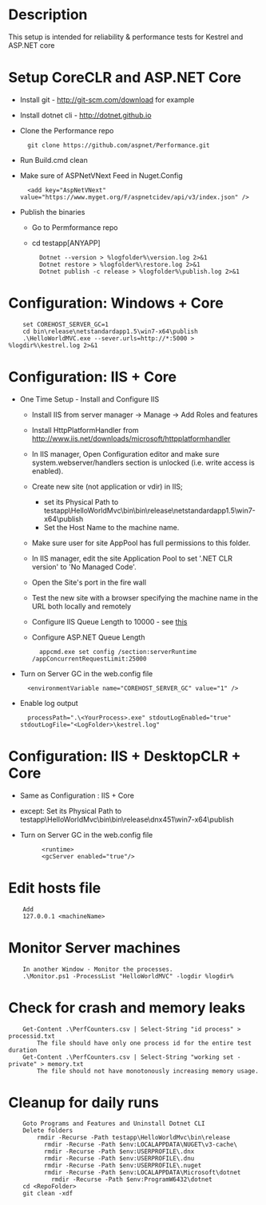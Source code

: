 # Description
This setup is intended for reliability & performance tests for Kestrel and ASP.NET core 

# Setup CoreCLR and ASP.NET Core 
- Install git - http://git-scm.com/download for example
- Install dotnet cli - http://dotnet.github.io
- Clone the Performance repo

        git clone https://github.com/aspnet/Performance.git
- Run Build.cmd clean
- Make sure of ASPNetVNext Feed in Nuget.Config    
    
        <add key="AspNetVNext" value="https://www.myget.org/F/aspnetcidev/api/v3/index.json" />
- Publish the binaries

    - Go to Permformance repo
    - cd testapp\[ANYAPP]
    
            Dotnet --version > %logfolder%\version.log 2>&1
            Dotnet restore > %logfolder%\restore.log 2>&1
            Dotnet publish -c release > %logfolder%\publish.log 2>&1       
        
# Configuration: Windows + Core 

        set COREHOST_SERVER_GC=1
        cd bin\release\netstandardapp1.5\win7-x64\publish
        .\HelloWorldMVC.exe --sever.urls=http://*:5000 > %logdir%\kestrel.log 2>&1

        
# Configuration: IIS + Core
- One Time Setup - Install and Configure IIS

    - Install IIS from server manager -> Manage -> Add Roles and features
    - Install HttpPlatformHandler from http://www.iis.net/downloads/microsoft/httpplatformhandler
    - In IIS manager, Open Configuration editor and make sure system.webserver/handlers section is unlocked (i.e. write access is enabled).
    - Create new site (not application or vdir) in IIS; 
        - set its Physical Path to testapp\HelloWorldMvc\bin\bin\release\netstandardapp1.5\win7-x64\publish 
        - Set the Host Name to the machine name.
    - Make sure user for site AppPool has full permissions to this folder. 
    - In IIS manager, edit the site Application Pool to set '.NET CLR version' to  'No Managed Code'.
    - Open the Site's port in the fire wall
    - Test the new  site with a browser specifying the machine name in the URL both locally and remotely
    - Configure IIS Queue Length to 10000 - see [this](https://technet.microsoft.com/en-us/library/dd441171.aspx)
    - Configure ASP.NET Queue Length 
    
            appcmd.exe set config /section:serverRuntime /appConcurrentRequestLimit:25000 
- Turn on Server GC in the web.config file

        <environmentVariable name="COREHOST_SERVER_GC" value="1" />
- Enable log output

        processPath=".\<YourProcess>.exe" stdoutLogEnabled="true" stdoutLogFile="<LogFolder>\kestrel.log"         
# Configuration: IIS + DesktopCLR + Core
- Same as Configuration : IIS + Core 
- except: Set its Physical Path to testapp\HelloWorldMvc\bin\bin\release\dnx451\win7-x64\publish
- Turn on Server GC in the web.config file  
    
            <runtime>
            <gcServer enabled="true"/>
      
# Edit hosts file
        Add
        127.0.0.1 <machineName>

# Monitor Server machines

        In another Window - Monitor the processes.
        .\Monitor.ps1 -ProcessList "HelloWorldMVC" -logdir %logdir%
    
    
# Check for crash and memory leaks

        Get-Content .\PerfCounters.csv | Select-String "id process" > processid.txt
            The file should have only one process id for the entire test duration
        Get-Content .\PerfCounters.csv | Select-String "working set - private" > memory.txt
            The file should not have monotonously increasing memory usage.            
             
# Cleanup for daily runs

        Goto Programs and Features and Uninstall Dotnet CLI  
        Delete folders
            rmdir -Recurse -Path testapp\HelloWorldMvc\bin\release
              rmdir -Recurse -Path $env:LOCALAPPDATA\NUGET\v3-cache\
              rmdir -Recurse -Path $env:USERPROFILE\.dnx
              rmdir -Recurse -Path $env:USERPROFILE\.dnu
              rmdir -Recurse -Path $env:USERPROFILE\.nuget
              rmdir -Recurse -Path $env:LOCALAPPDATA\Microsoft\dotnet
                rmdir -Recurse -Path $env:ProgramW6432\dotnet
        cd <RepoFolder>
        git clean -xdf
